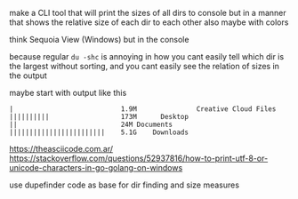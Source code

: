 make a CLI tool that will print the sizes of all dirs to console
but in a manner that shows the relative size of each dir to each other
also maybe with colors

think Sequoia View (Windows) but in the console

because regular `du -shc` is annoying in how you cant easily tell which dir is the largest without sorting, and you cant easily see the relation of sizes in the output

maybe start with output like this

```
|                           1.9M	           Creative Cloud Files
||||||||||                  173M	  Desktop
||                          24M	Documents
||||||||||||||||||||||||    5.1G	Downloads
```

https://theasciicode.com.ar/
https://stackoverflow.com/questions/52937816/how-to-print-utf-8-or-unicode-characters-in-go-golang-on-windows

use dupefinder code as base for dir finding and size measures